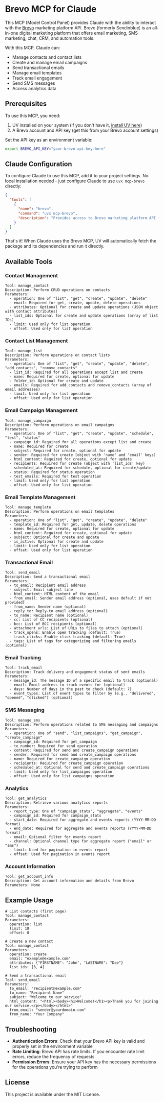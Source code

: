 # Brevo MCP for Claude

This MCP (Model Control Panel) provides Claude with the ability to interact with the [Brevo](https://www.brevo.com/) marketing platform API. Brevo (formerly Sendinblue) is an all-in-one digital marketing platform that offers email marketing, SMS marketing, chat, CRM, and automation tools.

With this MCP, Claude can:
- Manage contacts and contact lists
- Create and manage email campaigns
- Send transactional emails
- Manage email templates
- Track email engagement
- Send SMS messages
- Access analytics data

## Prerequisites

To use this MCP, you need:

1. UV installed on your system (if you don't have it, [install UV here](https://github.com/astral-sh/uv))
2. A Brevo account and API key (get this from your Brevo account settings)

Set the API key as an environment variable:

```bash
export BREVO_API_KEY="your-brevo-api-key-here"
```

## Claude Configuration

To configure Claude to use this MCP, add it to your project settings. No local installation needed - just configure Claude to use `uvx mcp-brevo` directly:

```json
{
  "tools": [
    {
      "name": "brevo",
      "command": "uvx mcp-brevo",
      "description": "Provides access to Brevo marketing platform API for contact management, email campaigns, and transactional emails"
    }
  ]
}
```

That's it! When Claude uses the Brevo MCP, UV will automatically fetch the package and its dependencies and run it directly.

## Available Tools

### Contact Management

```
Tool: manage_contact
Description: Perform CRUD operations on contacts
Parameters:
  - operation: One of "list", "get", "create", "update", "delete"
  - email: Required for get, create, update, delete operations
  - attributes: Optional for create and update operations (JSON object with contact attributes)
  - list_ids: Optional for create and update operations (array of list IDs)
  - limit: Used only for list operation
  - offset: Used only for list operation
```

### Contact List Management

```
Tool: manage_list
Description: Perform operations on contact lists
Parameters:
  - operation: One of "list", "get", "create", "update", "delete", "add_contacts", "remove_contacts"
  - list_id: Required for all operations except list and create
  - name: Required for create, optional for update
  - folder_id: Optional for create and update
  - emails: Required for add_contacts and remove_contacts (array of email addresses)
  - limit: Used only for list operation
  - offset: Used only for list operation
```

### Email Campaign Management

```
Tool: manage_campaign
Description: Perform operations on email campaigns
Parameters:
  - operation: One of "list", "get", "create", "update", "schedule", "test", "status"
  - campaign_id: Required for all operations except list and create
  - name: Required for create
  - subject: Required for create, optional for update
  - sender: Required for create (object with 'name' and 'email' keys)
  - html_content: Required for create, optional for update
  - recipients: Required for create (object with 'list_ids' key)
  - scheduled_at: Required for schedule, optional for create/update
  - status: Required for status operation
  - test_emails: Required for test operation
  - limit: Used only for list operation
  - offset: Used only for list operation
```

### Email Template Management

```
Tool: manage_template
Description: Perform operations on email templates
Parameters:
  - operation: One of "list", "get", "create", "update", "delete"
  - template_id: Required for get, update, delete operations
  - name: Required for create, optional for update
  - html_content: Required for create, optional for update
  - subject: Optional for create and update
  - is_active: Optional for create and update
  - limit: Used only for list operation
  - offset: Used only for list operation
```

### Transactional Email

```
Tool: send_email
Description: Send a transactional email
Parameters:
  - to_email: Recipient email address
  - subject: Email subject line
  - html_content: HTML content of the email
  - from_email: Sender email address (optional, uses default if not provided)
  - from_name: Sender name (optional)
  - reply_to: Reply-to email address (optional)
  - to_name: Recipient name (optional)
  - cc: List of CC recipients (optional)
  - bcc: List of BCC recipients (optional)
  - attachment_urls: List of URLs to files to attach (optional)
  - track_opens: Enable open tracking (default: True)
  - track_clicks: Enable click tracking (default: True)
  - tags: List of tags for categorizing and filtering emails (optional)
```

### Email Tracking

```
Tool: track_email
Description: Track delivery and engagement status of sent emails
Parameters:
  - message_id: The message ID of a specific email to track (optional)
  - email: Email address to track events for (optional)
  - days: Number of days in the past to check (default: 7)
  - event_types: List of event types to filter by (e.g., "delivered", "opened", "clicked") (optional)
```

### SMS Messaging

```
Tool: manage_sms
Description: Perform operations related to SMS messaging and campaigns
Parameters:
  - operation: One of "send", "list_campaigns", "get_campaign", "create_campaign"
  - campaign_id: Required for get_campaign
  - to_number: Required for send operation
  - content: Required for send and create_campaign operations
  - sender: Required for send and create_campaign operations
  - name: Required for create_campaign operation
  - recipients: Required for create_campaign operation
  - scheduled_at: Optional for send and create_campaign operations
  - limit: Used only for list_campaigns operation
  - offset: Used only for list_campaigns operation
```

### Analytics

```
Tool: get_analytics
Description: Retrieve various analytics reports
Parameters:
  - report_type: One of "campaign_stats", "aggregate", "events"
  - campaign_id: Required for campaign_stats
  - start_date: Required for aggregate and events reports (YYYY-MM-DD format)
  - end_date: Required for aggregate and events reports (YYYY-MM-DD format)
  - email: Optional filter for events report
  - channel: Optional channel type for aggregate report ("email" or "sms")
  - limit: Used for pagination in events report
  - offset: Used for pagination in events report
```

### Account Information

```
Tool: get_account_info
Description: Get account information and details from Brevo
Parameters: None
```

## Example Usage

```
# List contacts (first page)
Tool: manage_contact
Parameters: 
  operation: list
  limit: 10
  offset: 0

# Create a new contact
Tool: manage_contact
Parameters:
  operation: create
  email: "example@example.com"
  attributes: {"FIRSTNAME": "John", "LASTNAME": "Doe"}
  list_ids: [3, 4]

# Send a transactional email
Tool: send_email
Parameters:
  to_email: "recipient@example.com"
  to_name: "Recipient Name"
  subject: "Welcome to our service"
  html_content: "<html><body><h1>Welcome!</h1><p>Thank you for joining our service.</p></body></html>"
  from_email: "sender@yourdomain.com"
  from_name: "Your Company"
```

## Troubleshooting

- **Authentication Errors**: Check that your Brevo API key is valid and properly set in the environment variable
- **Rate Limiting**: Brevo API has rate limits. If you encounter rate limit errors, reduce the frequency of requests
- **Permission Errors**: Ensure your API key has the necessary permissions for the operations you're trying to perform

## License

This project is available under the MIT License.
